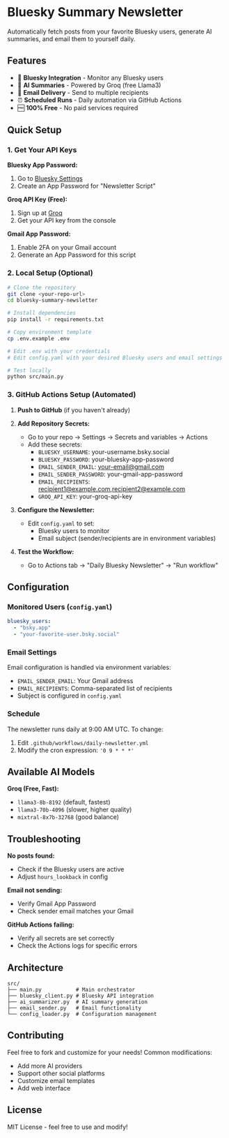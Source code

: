 # Bluesky Summary Newsletter

Automatically fetch posts from your favorite Bluesky users, generate AI summaries, and email them to yourself daily.

## Features

- 🦋 **Bluesky Integration** - Monitor any Bluesky users
- 🤖 **AI Summaries** - Powered by Groq (free Llama3)
- 📧 **Email Delivery** - Send to multiple recipients
- ⏰ **Scheduled Runs** - Daily automation via GitHub Actions
- 🆓 **100% Free** - No paid services required

## Quick Setup

### 1. Get Your API Keys

**Bluesky App Password:**
1. Go to [Bluesky Settings](https://bsky.app/settings)
2. Create an App Password for "Newsletter Script"

**Groq API Key (Free):**
1. Sign up at [Groq](https://groq.com)
2. Get your API key from the console

**Gmail App Password:**
1. Enable 2FA on your Gmail account
2. Generate an App Password for this script

### 2. Local Setup (Optional)

```bash
# Clone the repository
git clone <your-repo-url>
cd bluesky-summary-newsletter

# Install dependencies
pip install -r requirements.txt

# Copy environment template
cp .env.example .env

# Edit .env with your credentials
# Edit config.yaml with your desired Bluesky users and email settings

# Test locally
python src/main.py
```

### 3. GitHub Actions Setup (Automated)

1. **Push to GitHub** (if you haven't already)
2. **Add Repository Secrets:**
   - Go to your repo → Settings → Secrets and variables → Actions
   - Add these secrets:
     - `BLUESKY_USERNAME`: your-username.bsky.social
     - `BLUESKY_PASSWORD`: your-bluesky-app-password
     - `EMAIL_SENDER_EMAIL`: your-email@gmail.com
     - `EMAIL_SENDER_PASSWORD`: your-gmail-app-password
     - `EMAIL_RECIPIENTS`: recipient1@example.com,recipient2@example.com
     - `GROQ_API_KEY`: your-groq-api-key

3. **Configure the Newsletter:**
   - Edit `config.yaml` to set:
     - Bluesky users to monitor
     - Email subject (sender/recipients are in environment variables)

4. **Test the Workflow:**
   - Go to Actions tab → "Daily Bluesky Newsletter" → "Run workflow"

## Configuration

### Monitored Users (`config.yaml`)
```yaml
bluesky_users:
  - "bsky.app"
  - "your-favorite-user.bsky.social"
```

### Email Settings
Email configuration is handled via environment variables:
- `EMAIL_SENDER_EMAIL`: Your Gmail address
- `EMAIL_RECIPIENTS`: Comma-separated list of recipients
- Subject is configured in `config.yaml`

### Schedule
The newsletter runs daily at 9:00 AM UTC. To change:
1. Edit `.github/workflows/daily-newsletter.yml`
2. Modify the cron expression: `'0 9 * * *'`

## Available AI Models

**Groq (Free, Fast):**
- `llama3-8b-8192` (default, fastest)
- `llama3-70b-4096` (slower, higher quality)
- `mixtral-8x7b-32768` (good balance)

## Troubleshooting

**No posts found:**
- Check if the Bluesky users are active
- Adjust `hours_lookback` in config

**Email not sending:**
- Verify Gmail App Password
- Check sender email matches your Gmail

**GitHub Actions failing:**
- Verify all secrets are set correctly
- Check the Actions logs for specific errors

## Architecture

```
src/
├── main.py           # Main orchestrator
├── bluesky_client.py # Bluesky API integration
├── ai_summarizer.py  # AI summary generation
├── email_sender.py   # Email functionality
└── config_loader.py  # Configuration management
```

## Contributing

Feel free to fork and customize for your needs! Common modifications:
- Add more AI providers
- Support other social platforms
- Customize email templates
- Add web interface

## License

MIT License - feel free to use and modify!